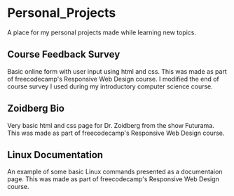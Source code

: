 # Personal_Projects
A place for my personal projects made while learning new topics.

## Course Feedback Survey
Basic online form with user input using html and css.  This was made as part of freecodecamp's Responsive Web Design course.  I modified the end of course survey I used during my introductory computer science course.

## Zoidberg Bio
Very basic html and css page for Dr. Zoidberg from the show Futurama.  This was made as part of freecodecamp's Responsive Web Design course.

## Linux Documentation
An example of some basic Linux commands presented as a documentaion page.  This was made as part of freecodecamp's Responsive Web Design course.

